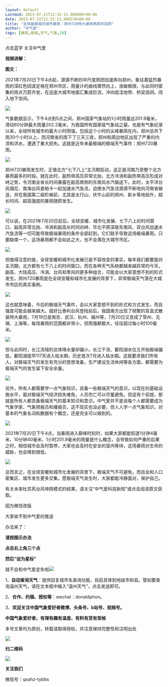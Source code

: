 ```yaml
---
layout: default
Lastmod: 2023-07-21T12:33:13.906880+00:00
date: 2023-07-21T12:33:13.906570+00:00
title: "全球最极端的城市暴雨：郑州720特大暴雨两周年回顾"
author: "中气爱"
tags: [暴雨,极端,天气,气象,20]
---
```


点击蓝字 关注中气爱

**视频讲解：**

  

**图文：**

  

2021年7月20日下午4点起，源源不断的中尺度雨团加速奔向郑州，象征着猛烈暴雨的深红色回波定格在郑州市区，雨量计的曲线骤然向上，涨破极限，与此同时密集的雨点万箭齐发，在这座大城市地面汇集成巨流，冲向低洼地带、桥梁涵洞，闯入地下空间。

![](https://images.weserv.nl/?url=https%3A//mmbiz.qpic.cn/mmbiz_gif/IQU5oQYdjCtaHhgv4dW5oVBdyWkAEwJaGq9fHN1K5vD4y4bQicr4eib8TqNJcye0icicpgsZfK1JR0ic321l06EomaQ/640%3Fwx_fmt%3Dgif)

气象数据显示，下午4点到5点之间，郑州国家气象站的1小时雨量达201.9毫米，滑动60分钟最大雨量202.2毫米，为我国所有国家级气象站之最，也是有气象纪录以来，全球所有城市的最大小时雨强。包括这个小时的尖峰暴雨在内，郑州总共下雨30个小时以上，而河南省的雨下了三天三夜，郑州和周边地区出现了严重的内涝和洪水，遭遇了重大损失。这就是近年来最极端的极端天气事件：郑州720暴雨。

![](https://images.weserv.nl/?url=https%3A//mmbiz.qpic.cn/mmbiz_jpg/IQU5oQYdjCtaHhgv4dW5oVBdyWkAEwJapFxO7PrKc9qfS4d3X9mHLuibr5UXGBo9LKUhVNM3KgEEia0gNlBW0fxg/640%3Fwx_fmt%3Djpeg)

郑州720暴雨发生时，正值北方“七下八上”主汛期启动，这正是河南乃至整个北方暴雨最多的时段。就在此时，副热带高压异常北抬，北方冷涡和副热带高压形成对峙之势，令河南全省长时间暴露在副高南侧的东南风水汽输送下。此时，太平洋台风烟花、南海台风查帕卡一起加速水汽急流，迫使水汽急流源源不断地向河南省输送，并在我国第二级阶梯前，尤其是太行山、伏牛山前的郑州、新乡等地抬升，超长时间、超高强度的暴雨随即发生。

![](https://images.weserv.nl/?url=https%3A//mmbiz.qpic.cn/mmbiz_jpg/IQU5oQYdjCtaHhgv4dW5oVBdyWkAEwJamGHHJSpOEicroY4ZQ4uvBxicoc7q6QadUONtOBpyULibg0zeka3klpY2Q/640%3Fwx_fmt%3Djpeg)

可以说，在2021年7月20日前后，全球变暖、城市化发展、七下八上的时间窗口、副高异常北抬、冷涡和副高长时间对峙、华北平原深层东南风、双台风加速水汽急流等一切可能导致极端暴雨的条件全部赶到，它们联手导致这场极端暴雨。只要缺席一个，这场暴雨都不会如此之大，也不会落在大城市市区。

![](https://images.weserv.nl/?url=https%3A//mmbiz.qpic.cn/mmbiz_gif/IQU5oQYdjCtaHhgv4dW5oVBdyWkAEwJa9J0N60rWpxmAONFtd8wxkV34rnc3XU95NnYRRPLDgia4Ob28Rhx82Aw/640%3Fwx_fmt%3Dgif)

但值得注意的是，全球变暖和城市化发展已是不容改变的事实，每年我们都要面对主汛期，北方都有七下八上的时间窗口。而在各种天气系统都越来越异常的今天，副高、大陆高压、冷涡、台风和季风的更多种组合，可能会以大家意想不到的形式发生。郑州720暴雨是在全球变暖和城市化发展的背景下，异常极端天气落在大城市市区的真实事例。

![](https://images.weserv.nl/?url=https%3A//mmbiz.qpic.cn/mmbiz_jpg/IQU5oQYdjCtaHhgv4dW5oVBdyWkAEwJaQkfDAzKgFhzELpLCicqcAic4vV3N76L5MM7ibTQHQlJLZwANX0icE9Ecyw/640%3Fwx_fmt%3Djpeg)

这也就意味着，今后的极端天气事件，会以大家意想不到的形式和方式发生，而且强度可能会越来越大。就好比泰利台风登陆前后，我国南方出现了频繁的盲盒式散装特大暴雨，7月19日是南京、武汉、杭州、福州等，7月20日又变成了常州、无锡、上海等，每场暴雨的范围都非常小，但雨强都极大，往往超过每小时100毫米。

![](https://images.weserv.nl/?url=https%3A//mmbiz.qpic.cn/mmbiz_jpg/IQU5oQYdjCtaHhgv4dW5oVBdyWkAEwJag7W1obZ3KGicGgwlJbqabKzSlJr3xu5vMr3IpTUxG1RB2Sazw2PGrKg/640%3Fwx_fmt%3Djpeg)

但与此同时，长江流域的总体降水量却偏小，长江干流、鄱阳湖水位又开始极端偏低，鄱阳湖提早117天进入枯水期，历史首次7月进入枯水期。这就要求我们所有人，对极端天气的发生有充分的思想准备，生产建设生活休闲等各方面，都需要为极端天气的发生留下安全余量。

![](https://images.weserv.nl/?url=https%3A//mmbiz.qpic.cn/mmbiz_jpg/IQU5oQYdjCtaHhgv4dW5oVBdyWkAEwJagWn9K90Sod61Y1063HD9LJ24OHq2vRgrgIibeBbI1OAa4ZpJ5gBcpQw/640%3Fwx_fmt%3Djpeg)

另外，所有人都需要学一点气象知识，具备一些极端天气的意识。以现在的基础设施水平，面对极端天气经济损失难免，人员伤亡可以尽量避免。但这有个前提，那就是所有人都具备极端天气的基本知识和意识。中气爱并不是说每个人都需要成为气象学家、气象预报员和播报员，这不现实也没必要，但人人学一点气象知识，对基本的气象名词和数据有个概念，还是完全可以做到的。

![](https://images.weserv.nl/?url=https%3A//mmbiz.qpic.cn/mmbiz_gif/IQU5oQYdjCtaHhgv4dW5oVBdyWkAEwJagEIsarnZ4IEEICv40kQQkogHA1KlzkeNn8dB1kvbQia0YgN5HNgK0HA/640%3Fwx_fmt%3Dgif)

2021年7月20日下午4点，当暴雨进入巅峰时刻时，如果大家都能知道1分钟4毫米、10分钟40毫米、1小时201.9毫米的雨量是什么概念，会导致如何严重的后果之时，相信城市会及时暂停，大家也会及时在安全的室内等待，这场暴雨对生命的威胁，也会降到很低。

![](https://images.weserv.nl/?url=https%3A//mmbiz.qpic.cn/mmbiz_jpg/IQU5oQYdjCtaHhgv4dW5oVBdyWkAEwJaEKg0D1IWoMalics8qicE9aBib0SwAIMkBb7eMicMOEicpNrCIBTQ9ZBxmpg/640%3Fwx_fmt%3Djpeg)

总而言之，在全球变暖和城市化发展的背景下，极端天气不可避免，而且会和人口密集区、城市发生更多交集。愿极端天气发生时，大家都能冷静面对，保护自己。

  

有关未来杜苏芮台风坤舆模式的结果，请关注“中气爱科技新知”或点击阅读原文获取。

  

  

因为微信改版

大家收不到中气爱的推送

办法来了：

**请按图示办法**

**点击右上角三个点**

**然后“设为星标”**

就不会和中气爱走失啦![](https://images.weserv.nl/?url=https%3A//mmbiz.qpic.cn/mmbiz_png/IQU5oQYdjCtkAOPOZ9rUVK3gs9uYEway7eOss1pHk1xbIiaZbxSJI9UibHQGhZ5ARKNSqqJ272x1pN7zBicC61uzA/640%3Fwx_fmt%3Dpng%26wxfrom%3D5%26wx_lazy%3D1%26wx_co%3D1)

1、**自动查询天气**：提供回复城市名查询功能，目前具体到地级市和县。譬如要查询温州天气，请在文本框中输入“温州天气”，点击发送即可。

2、**合作、约稿、授权等**：wechat：donaldphon。

3、**欢迎关注中国气象爱好者微博、头条号、b站号、视频号。**

**中国气象爱好者，有理有趣有温度、有料有货有型格**

本号文章均为原创，转载请取得授权，并注意保持完整性和注明出处

![](https://images.weserv.nl/?url=https%3A//mmbiz.qpic.cn/mmbiz_jpg/IQU5oQYdjCs6maZ4JiczuhxyPWoLogHGgiaEErF47BcRicEwGlSwT9lstQ5GDZNvaGp9VLU1ELdkeNo5rFdzEk8Rg/640%3Fwx_fmt%3Djpeg%26wxfrom%3D5%26wx_lazy%3D1%26wx_co%3D1)

**扫二维码**

![](https://images.weserv.nl/?url=https%3A//mmbiz.qpic.cn/mmbiz_jpg/IQU5oQYdjCs6maZ4JiczuhxyPWoLogHGgrCOORYI3Wvib7kicYgtUdhDcv2Fo7flGJliaGfIWauliatAcoQSMl5qyLA/640%3Fwx_fmt%3Djpeg%26wxfrom%3D5%26wx_lazy%3D1%26wx_co%3D1)

**关注我们**

微信号｜qxahz-tybbs

